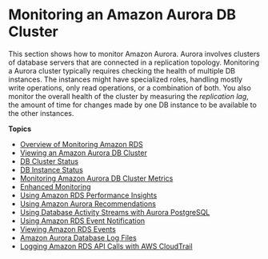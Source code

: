 # Monitoring an Amazon Aurora DB Cluster<a name="MonitoringAurora"></a>

 This section shows how to monitor Amazon Aurora\. Aurora involves clusters of database servers that are connected in a replication topology\. Monitoring a Aurora cluster typically requires checking the health of multiple DB instances\. The instances might have specialized roles, handling mostly write operations, only read operations, or a combination of both\. You also monitor the overall health of the cluster by measuring the *replication lag*, the amount of time for changes made by one DB instance to be available to the other instances\. 

**Topics**
+ [Overview of Monitoring Amazon RDS](MonitoringOverview.md)
+ [Viewing an Amazon Aurora DB Cluster](Aurora.Viewing.md)
+ [DB Cluster Status](Aurora.Status.md)
+ [DB Instance Status](Overview.DBInstance.Status.md)
+ [Monitoring Amazon Aurora DB Cluster Metrics](Aurora.Monitoring.md)
+ [Enhanced Monitoring](USER_Monitoring.OS.md)
+ [Using Amazon RDS Performance Insights](USER_PerfInsights.md)
+ [Using Amazon Aurora Recommendations](USER_Recommendations.md)
+ [Using Database Activity Streams with Aurora PostgreSQL](DBActivityStreams.md)
+ [Using Amazon RDS Event Notification](USER_Events.md)
+ [Viewing Amazon RDS Events](USER_ListEvents.md)
+ [Amazon Aurora Database Log Files](USER_LogAccess.md)
+ [Logging Amazon RDS API Calls with AWS CloudTrail](logging-using-cloudtrail.md)